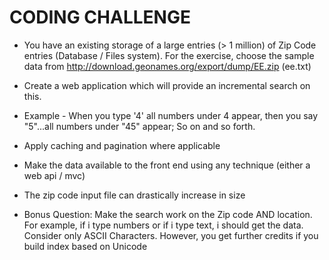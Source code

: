 # CODING CHALLENGE #

* You have an existing storage of a large entries (> 1 million) of Zip Code entries (Database / Files system). For the exercise, choose the sample data from http://download.geonames.org/export/dump/EE.zip (ee.txt)

* Create a web application which will provide an incremental search on this.

* Example - When you type '4' all numbers under 4 appear, then you say "5"...all numbers under "45" appear; So on and so forth.

* Apply caching and pagination where applicable

* Make the data available to the front end using any technique (either a web api / mvc)

* The zip code input file can drastically increase in size

* Bonus Question: Make the search work on the Zip code AND location. For example, if i type numbers or if i type text, i should get the data. Consider only ASCII Characters. However, you get further credits if you build index based on Unicode